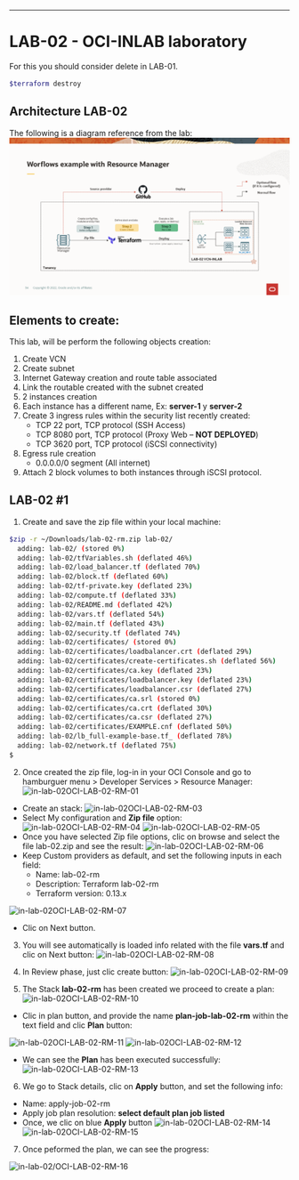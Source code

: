 ---
# LAB-02 - OCI-INLAB laboratory
For this you should consider delete in LAB-01. 
```bash 
$terraform destroy
```
## Architecture LAB-02
The following is a diagram reference from the lab:
![OCI-INLAB-A](../img/OCI-INLAB-02.png)

## Elements to create:
This lab, will be perform the following objects creation:
1. Create VCN 
2. Create subnet
3. Internet Gateway creation and route table associated
4. Link the routable created with the subnet created
5. 2 instances creation
6. Each instance has a different name, Ex: **server-1** y **server-2**
7. Create 3 ingress rules within the security list recently created:
   - TCP 22 port, TCP protocol (SSH Access)
   - TCP 8080 port, TCP protocol (Proxy Web – **NOT DEPLOYED**)
   - TCP 3620 port, TCP protocol (iSCSI connectivity)
8. Egress rule creation
   - 0.0.0.0/0 segment (All internet)
9. Attach 2 block volumes to both instances through iSCSI protocol.


## LAB-02 #1
1. Create and save the zip file within your local machine:
```bash 
$zip -r ~/Downloads/lab-02-rm.zip lab-02/
  adding: lab-02/ (stored 0%)
  adding: lab-02/tfVariables.sh (deflated 46%)
  adding: lab-02/load_balancer.tf (deflated 70%)
  adding: lab-02/block.tf (deflated 60%)
  adding: lab-02/tf-private.key (deflated 23%)
  adding: lab-02/compute.tf (deflated 33%)
  adding: lab-02/README.md (deflated 42%)
  adding: lab-02/vars.tf (deflated 54%)
  adding: lab-02/main.tf (deflated 43%)
  adding: lab-02/security.tf (deflated 74%)
  adding: lab-02/certificates/ (stored 0%)
  adding: lab-02/certificates/loadbalancer.crt (deflated 29%)
  adding: lab-02/certificates/create-certificates.sh (deflated 56%)
  adding: lab-02/certificates/ca.key (deflated 23%)
  adding: lab-02/certificates/loadbalancer.key (deflated 23%)
  adding: lab-02/certificates/loadbalancer.csr (deflated 27%)
  adding: lab-02/certificates/ca.srl (stored 0%)
  adding: lab-02/certificates/ca.crt (deflated 30%)
  adding: lab-02/certificates/ca.csr (deflated 27%)
  adding: lab-02/certificates/EXAMPLE.cnf (deflated 50%)
  adding: lab-02/lb_full-example-base.tf_ (deflated 78%)
  adding: lab-02/network.tf (deflated 75%)
$
```
2. Once created the zip file, log-in in your OCI Console and go to hamburguer menu > Developer Services > Resource Manager:
![in-lab-02OCI-LAB-02-RM-01](../img/in-lab-02/OCI-LAB-02-RM-01.png)
- Create an stack:
![in-lab-02OCI-LAB-02-RM-03](../img/in-lab-02/OCI-LAB-02-RM-03.png)
- Select My configuration and **Zip file** option:
![in-lab-02OCI-LAB-02-RM-04](../img/in-lab-02/OCI-LAB-02-RM-04.png)
![in-lab-02OCI-LAB-02-RM-05](../img/in-lab-02/OCI-LAB-02-RM-05.png)
- Once you have selected Zip file options, clic on browse and select the file lab-02.zip and see the result:
![in-lab-02OCI-LAB-02-RM-06](../img/in-lab-02/OCI-LAB-02-RM-06.png)
- Keep Custom providers as default, and set the following inputs in each field:
   - Name: lab-02-rm
   - Description: Terraform lab-02-rm
   - Terraform version: 0.13.x

![in-lab-02OCI-LAB-02-RM-07](../img/in-lab-02/OCI-LAB-02-RM-07.png)

- Clic on Next button.
3. You will see automatically is loaded info related with the file **vars.tf** and clic on Next button:
![in-lab-02OCI-LAB-02-RM-08](../img/in-lab-02/OCI-LAB-02-RM-08.png)

4. In Review phase, just clic create button:
![in-lab-02OCI-LAB-02-RM-09](../img/in-lab-02/OCI-LAB-02-RM-09.png)

5. The Stack **lab-02-rm** has been created we proceed to create a plan:
![in-lab-02OCI-LAB-02-RM-10](../img/in-lab-02/OCI-LAB-02-RM-10.png)

- Clic in plan button, and provide the name **plan-job-lab-02-rm** within the text field and clic **Plan** button:

![in-lab-02OCI-LAB-02-RM-11](../img/in-lab-02/OCI-LAB-02-RM-11.png)
![in-lab-02OCI-LAB-02-RM-12](../img/in-lab-02/OCI-LAB-02-RM-12.png)
- We can see the **Plan** has been executed successfully:
![in-lab-02OCI-LAB-02-RM-13](../img/in-lab-02/OCI-LAB-02-RM-13.png)

6. We go to Stack details, clic on **Apply** button, and set the following info:
- Name: apply-job-02-rm
- Apply job plan resolution: **select default plan job listed**
- Once, we clic on blue **Apply** button
![in-lab-02OCI-LAB-02-RM-14](../img/in-lab-02/OCI-LAB-02-RM-14.png)
![in-lab-02OCI-LAB-02-RM-15](../img/in-lab-02/OCI-LAB-02-RM-15.png)

7. Once peformed the plan, we can see the progress:

![in-lab-02/OCI-LAB-02-RM-16](../img/in-lab-02/OCI-LAB-02-RM-16.png)

